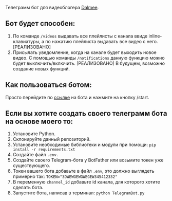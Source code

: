 Телеграмм бот для видеоблогера [Dalmee](https://www.youtube.com/@DalmeeYT).

## Бот будет способен:

1. По команде `/videos` выдавать все плейлисты с канала ввиде inline-клавиатуры, а по нажатию плейлиста выдавать все видео с него. [РЕАЛИЗОВАНО]
2. Присылать уведомление, когда на канале будет выходить новое видео. С помощью команды `/notifications` данную функцию можно будет выключить/включить. [РЕАЛИЗОВАНО]
   В будущем, возможно создание новых функций.

## Как пользоваться ботом:

Просто перейдите по [ссылке](https://t.me/Dalmee_bot) на бота и нажмите на кнопку /start.

## Если вы хотите создать своего телеграмм бота на основе моего то:

1. Установите Python.
2. Склонируйте данный репозиторий.
3. Установите необходимые библиотеки и модули при помощи: `pip install -r requirements.txt`
4. Создайте файл `.env.`
5. Создайте своего Telegram-бота у BotFather или возьмите токен уже существующего.
6. Токен вашего бота добавьте в файл `.env`, это должно выглядеть примерно так: `TOKEN="3DWEWGEWGWEGEW345412332"`
7. В переменную `channel_id` добавьте id канала, для которого хотите сделать бота.
8. Запустите бота, написав в терминал: `python TelegramBot.py`
